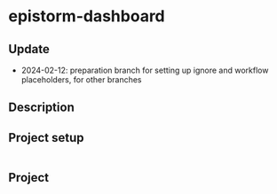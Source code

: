 # epistorm-dashboard

## Update


- 2024-02-12: preparation branch for setting up ignore and workflow placeholders, for other branches

## Description


## Project setup
```

```

## Project 